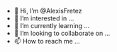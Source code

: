- 👋 Hi, I’m @AlexisFretez
- 👀 I’m interested in ...
- 🌱 I’m currently learning ...
- 💞️ I’m looking to collaborate on ...
- 📫 How to reach me ...

<!---
AlexisFretez/AlexisFretez is a ✨ special ✨ repository because its `README.md` (this file) appears on your GitHub profile.
You can click the Preview link to take a look at your changes.
--->

